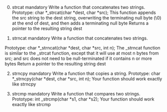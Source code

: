 0. strcat
mandatory
Write a function that concatenates two strings.
Prototype: char *_strcat(char *dest, char *src);
This function appends the src string to the dest string, overwriting the terminating null byte (\0) at the end of dest, and then adds a terminating null byte
Returns a pointer to the resulting string dest

1. strncat
mandatory
Write a function that concatenates two strings.

Prototype: char *_strncat(char *dest, char *src, int n);
The _strncat function is similar to the _strcat function, except that
it will use at most n bytes from src; and
src does not need to be null-terminated if it contains n or more bytes
Return a pointer to the resulting string dest

2. strncpy
mandatory
Write a function that copies a string.
Prototype: char *_strncpy(char *dest, char *src, int n);
Your function should work exactly like strncpy

3. strcmp
mandatory
Write a function that compares two strings.
Prototype: int _strcmp(char *s1, char *s2);
Your function should work exactly like strcmp
